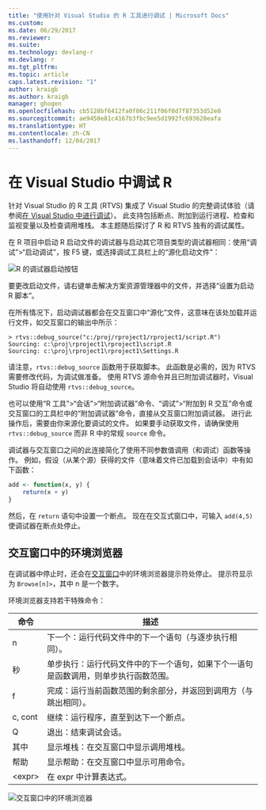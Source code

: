```yaml
---
title: "使用针对 Visual Studio 的 R 工具进行调试 | Microsoft Docs"
ms.custom: 
ms.date: 06/29/2017
ms.reviewer: 
ms.suite: 
ms.technology: devlang-r
ms.devlang: r
ms.tgt_pltfrm: 
ms.topic: article
caps.latest.revision: "1"
author: kraigb
ms.author: kraigb
manager: ghogen
ms.openlocfilehash: cb5128bf6412fa0f06c211f06f0d7f87353d52e0
ms.sourcegitcommit: ae9450e81c4167b3fbc9ee5d1992fc693628eafa
ms.translationtype: HT
ms.contentlocale: zh-CN
ms.lasthandoff: 12/04/2017
---
```

# <a name="debugging-r-in-visual-studio"></a>在 Visual Studio 中调试 R

针对 Visual Studio 的 R 工具 (RTVS) 集成了 Visual Studio 的完整调试体验（请参阅[在 Visual Studio 中进行调试](../debugger/debugging-in-visual-studio.md)）。 此支持包括断点、附加到运行进程、检查和监视变量以及检查调用堆栈。 本主题随后探讨了 R 和 RTVS 独有的调试属性。

在 R 项目中启动 R 启动文件的调试器与启动其它项目类型的调试器相同：使用“调试”>“启动调试”，按 F5 键，或选择调试工具栏上的“源化启动文件”： 

![R 的调试器启动按钮](media/debugger-start-button.png)

要更改启动文件，请右键单击解决方案资源管理器中的文件，并选择“设置为启动 R 脚本”。

在所有情况下，启动调试器都会在交互窗口中“源化”文件，这意味在该处加载并运行文件，如交互窗口的输出中所示：

```output
> rtvs::debug_source("c:/proj/rproject1/rproject1/script.R")
Sourcing: c:\proj\rproject1\rproject1\script.R
Sourcing: c:\proj\rproject1\rproject1\Settings.R
```

请注意，`rtvs::debug_source` 函数用于获取脚本。 此函数是必需的，因为 RTVS 需要修改代码，为调试做准备。 使用 RTVS 源命令并且已附加调试器时，Visual Studio 将自动使用 `rtvs::debug_source`。

也可以使用“R 工具”>“会话”>“附加调试器”命令、“调试”>“附加到 R 交互”命令或交互窗口的工具栏中的“附加调试器”命令，直接从交互窗口附加调试器。 进行此操作后，需要由你来源化要调试的文件。 如果要手动获取文件，请确保使用 `rtvs::debug_source` 而非 R 中的常规 `source` 命令。

调试器与交互窗口之间的此连接简化了使用不同参数值调用（和调试）函数等操作。 例如，假设（从某个源）获得的文件（意味着文件已加载到会话中）中有如下函数：

```R
add <- function(x, y) {
    return(x + y)
}
```

然后，在 `return` 语句中设置一个断点。 现在在交互式窗口中，可输入 `add(4,5)` 使调试器在断点处停止。


## <a name="environment-browser-in-the-interactive-window"></a>交互窗口中的环境浏览器

在调试器中停止时，还会在[交互窗口](interactive-repl.md)中的环境浏览器提示符处停止。 提示符显示为 `Browse[n]>`，其中 n 是一个数字。

环境浏览器支持若干特殊命令：

| 命令 | 描述 | 
| --- | --- |
| n | 下一个：运行代码文件中的下一个语句（与逐步执行相同）。 |
| 秒 | 单步执行：运行代码文件中的下一个语句，如果下个一语句是函数调用，则单步执行函数范围。 | 
| f | 完成：运行当前函数范围的剩余部分，并返回到调用方（与跳出相同）。 |
| c, cont | 继续：运行程序，直至到达下一个断点。 | 
| Q | 退出：结束调试会话。 |
| 其中 | 显示堆栈：在交互窗口中显示调用堆栈。 |
| 帮助 | 显示帮助：在交互窗口中显示可用命令。 |
| &lt;expr&gt; | 在 expr 中计算表达式。 |

![交互窗口中的环境浏览器](media/debugger-environment-browser.png)

